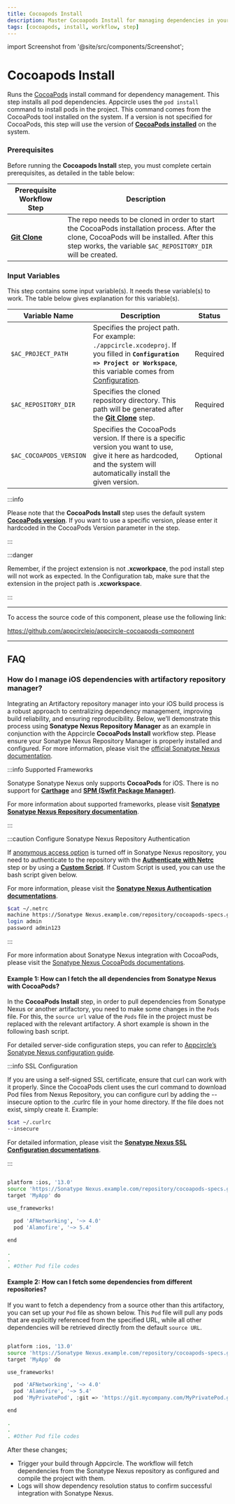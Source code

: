 ```yaml
---
title: Cocoapods Install
description: Master Cocoapods Install for managing dependencies in your project. Learn how to use the 'pod install' command effectively.
tags: [cocoapods, install, workflow, step]
---
```


import Screenshot from '@site/src/components/Screenshot';

# Cocoapods Install

Runs the [CocoaPods](https://cocoapods.org) install command for dependency management. This step installs all pod dependencies. Appcircle uses the `pod install` command to install pods in the project. This command comes from the CocoaPods tool installed on the system. If a version is not specified for CocoaPods, this step will use the version of [**CocoaPods installed**](/infrastructure/ios-build-infrastructure#ios-build-agent-stacks) on the system.

### Prerequisites

Before running the **Cocoapods Install** step, you must complete certain prerequisites, as detailed in the table below:

| Prerequisite Workflow Step                                                        | Description                                                                                                                                                                                              |
| --------------------------------------------------------------------------------- | -------------------------------------------------------------------------------------------------------------------------------------------------------------------------------------------------------- |
| [**Git Clone**](/workflows/common-workflow-steps/git-clone) | The repo needs to be cloned in order to start the CocoaPods installation process. After the clone, CocoaPods will be installed. After this step works, the variable `$AC_REPOSITORY_DIR` will be created. |

<Screenshot url='https://cdn.appcircle.io/docs/assets/BE2588-pod_order.png' />

### Input Variables

This step contains some input variable(s). It needs these variable(s) to work. The table below gives explanation for this variable(s).

<Screenshot url='https://cdn.appcircle.io/docs/assets/BE2588-pod_version.png' />

| Variable Name           | Description                                                                                                                                                                                                                                   | Status   |
| ----------------------- |-----------------------------------------------------------------------------------------------------------------------------------------------------------------------------------------------------------------------------------------------| -------- |
| `$AC_PROJECT_PATH`      | Specifies the project path. For example: `./appcircle.xcodeproj`. If you filled in **`Configuration => Project or Workspace`**, this variable comes from [Configuration](/build/build-process-management/configurations). | Required |
| `$AC_REPOSITORY_DIR`    | Specifies the cloned repository directory. This path will be generated after the [**Git Clone**](/workflows/common-workflow-steps/git-clone) step.                                                                                            | Required |
| `$AC_COCOAPODS_VERSION` | Specifies the CocoaPods version. If there is a specific version you want to use, give it here as hardcoded, and the system will automatically install the given version.                                                                      | Optional |

:::info

Please note that the **CocoaPods Install** step uses the default system [**CocoaPods version**](/infrastructure/ios-build-infrastructure#ios-build-agent-stacks). If you want to use a specific version, please enter it hardcoded in the CocoaPods Version parameter in the step.

:::

:::danger

Remember, if the project extension is not **.xcworkpace**, the pod install step will not work as expected. In the Configuration tab, make sure that the extension in the project path is **.xcworkspace**.

:::

---

To access the source code of this component, please use the following link:

https://github.com/appcircleio/appcircle-cocoapods-component

---

## FAQ

### How do I manage iOS dependencies with artifactory repository manager?

Integrating an Artifactory repository manager into your iOS build process is a robust approach to centralizing dependency management, improving build reliability, and ensuring reproducibility. Below, we’ll demonstrate this process using **Sonatype Nexus Repository Manager** as an example in conjunction with the Appcircle **CocoaPods Install** workflow step. Please ensure your Sonatype Nexus Repository Manager is properly installed and configured. For more information, please visit the [official Sonatype Nexus documentation](https://help.sonatype.com/repomanager3).

:::info Supported Frameworks

Sonatype Sonatype Nexus only supports **CocoaPods** for iOS. There is no support for [**Carthage**](https://github.com/Carthage/Carthage) and [**SPM (Swfit Package Manager)**](https://www.swift.org/documentation/package-manager/).

For more information about supported frameworks, please visit [**Sonatype Sonatype Nexus Repository documentation**](https://help.sonatype.com/en/formats.html).

:::

:::caution Configure Sonatype Nexus Repository Authentication

If [anonymous access option](https://help.sonatype.com/en/anonymous-access.html) is turned off in Sonatype Nexus repository, you need to authenticate to the repository with the [**Authenticate with Netrc**](/workflows/common-workflow-steps/authenticate-with-netrc) step or by using a [**Custom Script**](/workflows/common-workflow-steps/custom-script). If Custom Script is used, you can use the bash script given below.

For more information, please visit the [**Sonatype Nexus Authentication documentations**](https://help.sonatype.com/en/cocoapods-repositories.html#configure-nexus-repository-authentication).

```bash
$cat ~/.netrc
machine https://Sonatype Nexus.example.com/repository/cocoapods-specs.git
login admin
password admin123
```

:::

For more information about Sonatype Nexus integration with CocoaPods, please visit the [Sonatype Nexus CocoaPods documentations](https://help.sonatype.com/en/cocoapods-repositories.html).

#### Example 1: How can I fetch the all dependencies from Sonatype Nexus with CocoaPods?

In the **CocoaPods Install** step, in order to pull dependencies from Sonatype Nexus or another artifactory, you need to make some changes in the `Pods` file. For this, the `source url` value of the `Pods` file in the project must be replaced with the relevant artifactory. A short example is shown in the following bash script.

For detailed server-side configuration steps, you can refer to [Appcircle’s Sonatype Nexus configuration guide](/self-hosted-appcircle/install-server/linux-package/configure-server/external-image-registry#sonatype-nexus-configuration).


<NexusHttpsProtocol />

:::info SSL Configuration

If you are using a self-signed SSL certificate, ensure that curl can work with it properly. Since the CocoaPods client uses the curl command to download Pod files from Nexus Repository, you can configure curl by adding the --insecure option to the .curlrc file in your home directory. If the file does not exist, simply create it. Example:

```bash
$cat ~/.curlrc
--insecure
```

For detailed information, please visit the [**Sonatype Nexus SSL Configuration documentations**](https://help.sonatype.com/en/cocoapods-repositories.html#configure-ssl).

:::

```bash

platform :ios, '13.0'
source 'https://Sonatype Nexus.example.com/repository/cocoapods-specs.git'
target 'MyApp' do

use_frameworks!
  
  pod 'AFNetworking', '~> 4.0'
  pod 'Alamofire', '~> 5.4'

end

.
.
. #Other Pod file codes

```

#### Example 2: How can I fetch some dependencies from different repositories?

If you want to fetch a dependency from a source other than this artifactory, you can set up your `Pod` file as shown below. This `Pod` file will pull any pods that are explicitly referenced from the specified URL, while all other dependencies will be retrieved directly from the default `source URL`.

```bash

platform :ios, '13.0'
source 'https://Sonatype Nexus.example.com/repository/cocoapods-specs.git'
target 'MyApp' do

use_frameworks!

  pod 'AFNetworking', '~> 4.0'
  pod 'Alamofire', '~> 5.4'
  pod 'MyPrivatePod', :git => 'https://git.mycompany.com/MyPrivatePod.git', :branch => 'main'

end

.
.
. #Other Pod file codes

```

After these changes;

- Trigger your build through Appcircle. The workflow will fetch dependencies from the Sonatype Nexus repository as configured and compile the project with them.
- Logs will show dependency resolution status to confirm successful integration with Sonatype Nexus.
